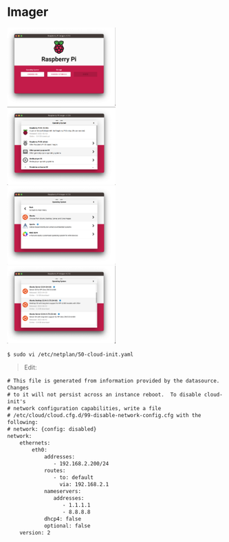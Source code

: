 # Imager


 <img src=images/rpi-imager-01.png width=50% height=50% > <img>
 <img src=images/rpi-imager-02.png width=50% height=50% > <img>
 <img src=images/rpi-imager-03.png width=50% height=50% > <img>
 <img src=images/rpi-imager-04.png width=50% height=50% > <img>

 ```
$ sudo vi /etc/netplan/50-cloud-init.yaml
```
> Edit:
```netplan
# This file is generated from information provided by the datasource.  Changes
# to it will not persist across an instance reboot.  To disable cloud-init's
# network configuration capabilities, write a file
# /etc/cloud/cloud.cfg.d/99-disable-network-config.cfg with the following:
# network: {config: disabled}
network:
    ethernets:
        eth0:
            addresses:
               - 192.168.2.200/24
            routes:
               - to: default
                 via: 192.168.2.1
            nameservers:
               addresses:
                  - 1.1.1.1
                  - 8.8.8.8
            dhcp4: false
            optional: false
    version: 2
```
